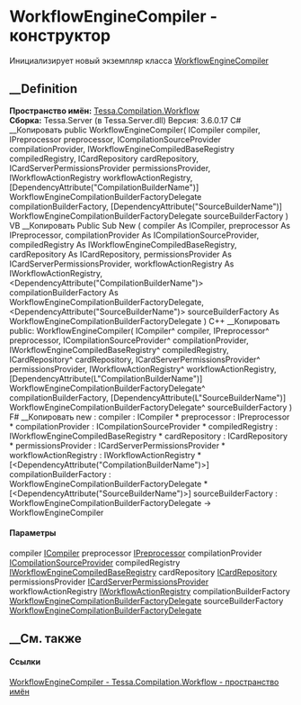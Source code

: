 # WorkflowEngineCompiler - конструктор
Инициализирует новый экземпляр класса
[WorkflowEngineCompiler](T_Tessa_Compilation_Workflow_WorkflowEngineCompiler.htm)
##  __Definition
 **Пространство имён:**
[Tessa.Compilation.Workflow](N_Tessa_Compilation_Workflow.htm)  
 **Сборка:** Tessa.Server (в Tessa.Server.dll) Версия: 3.6.0.17
C# __Копировать
     public WorkflowEngineCompiler(
    	ICompiler compiler,
    	IPreprocessor preprocessor,
    	ICompilationSourceProvider compilationProvider,
    	IWorkflowEngineCompiledBaseRegistry compiledRegistry,
    	ICardRepository cardRepository,
    	ICardServerPermissionsProvider permissionsProvider,
    	IWorkflowActionRegistry workflowActionRegistry,
    	[DependencyAttribute("CompilationBuilderName")] WorkflowEngineCompilationBuilderFactoryDelegate compilationBuilderFactory,
    	[DependencyAttribute("SourceBuilderName")] WorkflowEngineCompilationBuilderFactoryDelegate sourceBuilderFactory
    )
VB __Копировать
     Public Sub New ( 
    	compiler As ICompiler,
    	preprocessor As IPreprocessor,
    	compilationProvider As ICompilationSourceProvider,
    	compiledRegistry As IWorkflowEngineCompiledBaseRegistry,
    	cardRepository As ICardRepository,
    	permissionsProvider As ICardServerPermissionsProvider,
    	workflowActionRegistry As IWorkflowActionRegistry,
    	<DependencyAttribute("CompilationBuilderName")> compilationBuilderFactory As WorkflowEngineCompilationBuilderFactoryDelegate,
    	<DependencyAttribute("SourceBuilderName")> sourceBuilderFactory As WorkflowEngineCompilationBuilderFactoryDelegate
    )
C++ __Копировать
     public:
    WorkflowEngineCompiler(
    	ICompiler^ compiler, 
    	IPreprocessor^ preprocessor, 
    	ICompilationSourceProvider^ compilationProvider, 
    	IWorkflowEngineCompiledBaseRegistry^ compiledRegistry, 
    	ICardRepository^ cardRepository, 
    	ICardServerPermissionsProvider^ permissionsProvider, 
    	IWorkflowActionRegistry^ workflowActionRegistry, 
    	[DependencyAttribute(L"CompilationBuilderName")] WorkflowEngineCompilationBuilderFactoryDelegate^ compilationBuilderFactory, 
    	[DependencyAttribute(L"SourceBuilderName")] WorkflowEngineCompilationBuilderFactoryDelegate^ sourceBuilderFactory
    )
F# __Копировать
     new : 
            compiler : ICompiler * 
            preprocessor : IPreprocessor * 
            compilationProvider : ICompilationSourceProvider * 
            compiledRegistry : IWorkflowEngineCompiledBaseRegistry * 
            cardRepository : ICardRepository * 
            permissionsProvider : ICardServerPermissionsProvider * 
            workflowActionRegistry : IWorkflowActionRegistry * 
            [<DependencyAttribute("CompilationBuilderName")>] compilationBuilderFactory : WorkflowEngineCompilationBuilderFactoryDelegate * 
            [<DependencyAttribute("SourceBuilderName")>] sourceBuilderFactory : WorkflowEngineCompilationBuilderFactoryDelegate -> WorkflowEngineCompiler
#### Параметры
compiler [ICompiler](T_Tessa_Compilation_ICompiler.htm)
preprocessor [IPreprocessor](T_Tessa_Compilation_IPreprocessor.htm)
compilationProvider
[ICompilationSourceProvider](T_Tessa_Compilation_ICompilationSourceProvider.htm)
compiledRegistry
[IWorkflowEngineCompiledBaseRegistry](T_Tessa_Workflow_Compilation_IWorkflowEngineCompiledBaseRegistry.htm)
cardRepository [ICardRepository](T_Tessa_Cards_ICardRepository.htm)
permissionsProvider
[ICardServerPermissionsProvider](T_Tessa_Cards_ICardServerPermissionsProvider.htm)
workflowActionRegistry
[IWorkflowActionRegistry](T_Tessa_Workflow_Actions_IWorkflowActionRegistry.htm)
compilationBuilderFactory
[WorkflowEngineCompilationBuilderFactoryDelegate](T_Tessa_Compilation_Workflow_WorkflowEngineCompilationBuilderFactoryDelegate.htm)
sourceBuilderFactory
[WorkflowEngineCompilationBuilderFactoryDelegate](T_Tessa_Compilation_Workflow_WorkflowEngineCompilationBuilderFactoryDelegate.htm)
## __См. также
#### Ссылки
[WorkflowEngineCompiler -
](T_Tessa_Compilation_Workflow_WorkflowEngineCompiler.htm)
[Tessa.Compilation.Workflow - пространство
имён](N_Tessa_Compilation_Workflow.htm)
